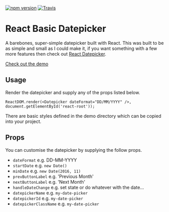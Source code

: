 [![npm version](https://badge.fury.io/js/react-basic-datepicker.svg)](https://badge.fury.io/js/react-basic-datepicker)
[![Travis](https://img.shields.io/travis/rust-lang/rust.svg)](https://travis-ci.org/chrisborrowdale/react-basic-datepicker)

# React Basic Datepicker

A barebones, super-simple datepicker built with React.  This was built to be as simple and small as I could make it, if you want something with a few more features then check out [React Datepicker](https://github.com/Hacker0x01/react-datepicker).

[Check out the demo](https://chrisborrowdale.github.io/react-basic-datepicker/demo/)

## Usage

Render the datepicker and supply any of the props listed below.

`ReactDOM.render(<Datepicker dateFormat="DD/MM/YYYY" />, document.getElementById('react-root'));`

There are basic styles defined in the demo directory which can be copied into your project.

## Props

You can customise the datepicker by supplying the follow props.

- `dateFormat` e.g. DD-MM-YYYY
- `startDate` e.g. `new Date()`
- `minDate` e.g. `new Date(2016, 11)`
- `prevButtonLabel` e.g. 'Previous Month'
- `nextButtonLabel` e.g. 'Next Month'
- `handleDateChange` e.g. set state or do whatever with the date...
- `datepickerName` e.g. `my-date-picker`
- `datepickerId` e.g. `my-date-picker`
- `datepickerClassName` e.g. `my-date-picker`
